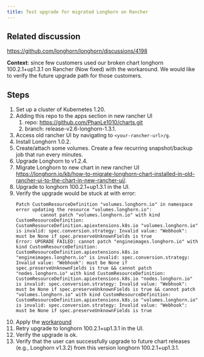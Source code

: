 ```yaml
---
title: Test upgrade for migrated Longhorn on Rancher
---
```


## Related discussion
https://github.com/longhorn/longhorn/discussions/4198

**Context**: since few customers used our broken chart longhorn 100.2.1+up1.3.1 on Rancher (Now fixed) with the workaround. We would like to verify the future upgrade path for those customers.

## Steps

1. Set up a cluster of Kubernetes 1.20.
1. Adding this repo to the apps section in new rancher UI
    1. repo: https://github.com/PhanLe1010/charts.git
    1. branch: release-v2.6-longhorn-1.3.1.
1. Access old rancher UI by navigating to `<your-rancher-url>/g`.
1. Install Longhorn 1.0.2.
1. Create/attach some volumes. Create a few recurring snapshot/backup job that run every minutes.
1. Upgrade Longhorn to v1.2.4.
1. Migrate Longhorn to new chart in new rancher UI https://longhorn.io/kb/how-to-migrate-longhorn-chart-installed-in-old-rancher-ui-to-the-chart-in-new-rancher-ui/.
1. Upgrade to longhorn 100.2.1+up1.3.1 in the UI.
1. Verify the upgrade would be stuck at with error:
    ```
    Patch CustomResourceDefinition "volumes.longhorn.io" in namespace
    error updating the resource "volumes.longhorn.io":
             cannot patch "volumes.longhorn.io" with kind CustomResourceDefinition: CustomResourceDefinition.apiextensions.k8s.io "volumes.longhorn.io" is invalid: spec.conversion.strategy: Invalid value: "Webhook": must be None if spec.preserveUnknownFields is true
    Error: UPGRADE FAILED: cannot patch "engineimages.longhorn.io" with kind CustomResourceDefinition: CustomResourceDefinition.apiextensions.k8s.io "engineimages.longhorn.io" is invalid: spec.conversion.strategy: Invalid value: "Webhook": must be None if spec.preserveUnknownFields is true && cannot patch "nodes.longhorn.io" with kind CustomResourceDefinition: CustomResourceDefinition.apiextensions.k8s.io "nodes.longhorn.io" is invalid: spec.conversion.strategy: Invalid value: "Webhook": must be None if spec.preserveUnknownFields is true && cannot patch "volumes.longhorn.io" with kind CustomResourceDefinition: CustomResourceDefinition.apiextensions.k8s.io "volumes.longhorn.io" is invalid: spec.conversion.strategy: Invalid value: "Webhook": must be None if spec.preserveUnknownFields is true
    ```
1. Apply the [workaround](https://github.com/longhorn/longhorn/pull/4237#issuecomment-1195339461)
1. Retry upgrade to longhorn 100.2.1+up1.3.1 in the UI.
1. Verify the upgrade is ok.
1. Verify that the user can successfully upgrade to future chart releases (e.g., Longhorn v1.3.2) from this version longhorn 100.2.1+up1.3.1.
